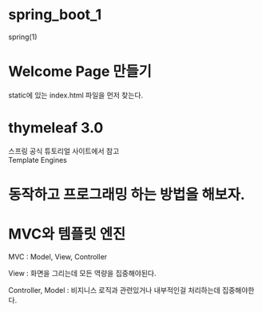 # spring_boot_1
spring(1)

# Welcome Page 만들기

static에 있는 index.html 파일을 먼저 찾는다.

# thymeleaf 3.0

스프링 공식 튜토리얼 사이트에서 참고<br>
Template Engines<br>

# 동작하고 프로그래밍 하는 방법을 해보자.

# MVC와 템플릿 엔진

MVC : Model, View, Controller <br>

View : 화면을 그리는데 모든 역량을 집중해야된다.<br>

Controller, Model : 비지니스 로직과 관련있거나 내부적인걸 처리하는데 집중해야한다.<br>













